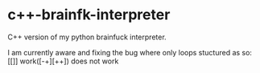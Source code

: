 # c++-brainfk-interpreter

C++ version of my python brainfuck interpreter.

I am currently aware and fixing the bug where only loops stuctured as so: [[]] work([-+][++]) does not work
